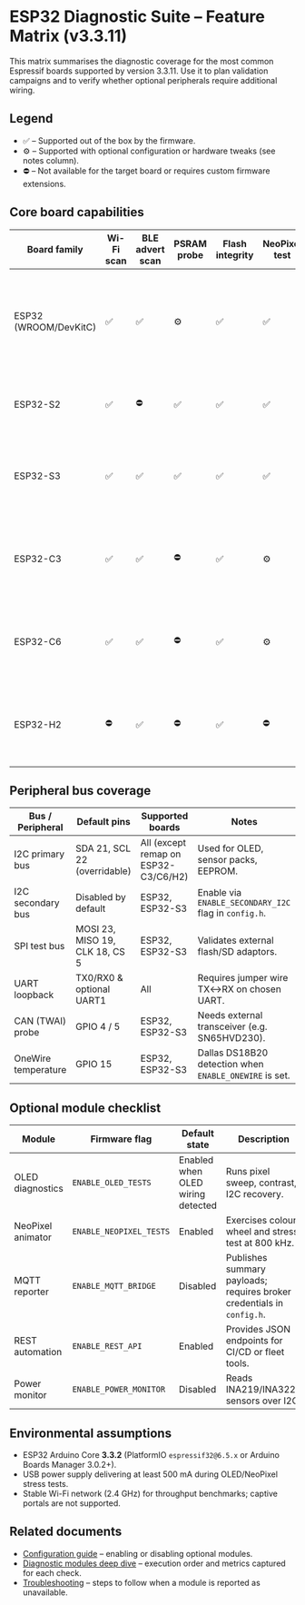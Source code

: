 # ESP32 Diagnostic Suite – Feature Matrix (v3.3.11)

This matrix summarises the diagnostic coverage for the most common Espressif boards supported by version 3.3.11. Use it to plan
validation campaigns and to verify whether optional peripherals require additional wiring.

## Legend
- ✅ – Supported out of the box by the firmware.
- ⚙️ – Supported with optional configuration or hardware tweaks (see notes column).
- ⛔ – Not available for the target board or requires custom firmware extensions.

## Core board capabilities
| Board family | Wi-Fi scan | BLE advert scan | PSRAM probe | Flash integrity | NeoPixel test | OLED 0.96" test | Notes |
|--------------|-----------|-----------------|-------------|-----------------|---------------|-----------------|-------|
| ESP32 (WROOM/DevKitC) | ✅ | ✅ | ⚙️ | ✅ | ✅ | ✅ | PSRAM detection available on WROVER variants with PSRAM soldered. |
| ESP32-S2 | ✅ | ⛔ | ✅ | ✅ | ✅ | ✅ | Native USB supported; BLE hardware absent. |
| ESP32-S3 | ✅ | ✅ | ✅ | ✅ | ✅ | ✅ | Dual USB/Serial; ensure Arduino Core 3.3.2 for full coverage. |
| ESP32-C3 | ✅ | ✅ | ⛔ | ✅ | ⚙️ | ⚙️ | Requires pin remapping for NeoPixel; OLED via I2C only. |
| ESP32-C6 | ✅ | ✅ | ⛔ | ✅ | ⚙️ | ⚙️ | Thread and Matter radios unused; configure pins for LED/OLED. |
| ESP32-H2 | ⛔ | ✅ | ⛔ | ✅ | ⛔ | ⚙️ | Wi-Fi absent; focus on BLE diagnostics and GPIO matrix. |

## Peripheral bus coverage
| Bus / Peripheral | Default pins | Supported boards | Notes |
|------------------|--------------|------------------|-------|
| I2C primary bus | SDA 21, SCL 22 (overridable) | All (except remap on ESP32-C3/C6/H2) | Used for OLED, sensor packs, EEPROM. |
| I2C secondary bus | Disabled by default | ESP32, ESP32-S3 | Enable via `ENABLE_SECONDARY_I2C` flag in `config.h`. |
| SPI test bus | MOSI 23, MISO 19, CLK 18, CS 5 | ESP32, ESP32-S3 | Validates external flash/SD adaptors. |
| UART loopback | TX0/RX0 & optional UART1 | All | Requires jumper wire TX↔RX on chosen UART. |
| CAN (TWAI) probe | GPIO 4 / 5 | ESP32, ESP32-S3 | Needs external transceiver (e.g. SN65HVD230). |
| OneWire temperature | GPIO 15 | ESP32, ESP32-S3 | Dallas DS18B20 detection when `ENABLE_ONEWIRE` is set. |

## Optional module checklist
| Module | Firmware flag | Default state | Description |
|--------|---------------|---------------|-------------|
| OLED diagnostics | `ENABLE_OLED_TESTS` | Enabled when OLED wiring detected | Runs pixel sweep, contrast, I2C recovery. |
| NeoPixel animator | `ENABLE_NEOPIXEL_TESTS` | Enabled | Exercises colour wheel and stress test at 800 kHz. |
| MQTT reporter | `ENABLE_MQTT_BRIDGE` | Disabled | Publishes summary payloads; requires broker credentials in `config.h`. |
| REST automation | `ENABLE_REST_API` | Enabled | Provides JSON endpoints for CI/CD or fleet tools. |
| Power monitor | `ENABLE_POWER_MONITOR` | Disabled | Reads INA219/INA3221 sensors over I2C. |

## Environmental assumptions
- ESP32 Arduino Core **3.3.2** (PlatformIO `espressif32@6.5.x` or Arduino Boards Manager 3.0.2+).
- USB power supply delivering at least 500 mA during OLED/NeoPixel stress tests.
- Stable Wi-Fi network (2.4 GHz) for throughput benchmarks; captive portals are not supported.

## Related documents
- [Configuration guide](CONFIG.md) – enabling or disabling optional modules.
- [Diagnostic modules deep dive](DIAGNOSTIC_MODULES.md) – execution order and metrics captured for each check.
- [Troubleshooting](TROUBLESHOOTING.md) – steps to follow when a module is reported as unavailable.
